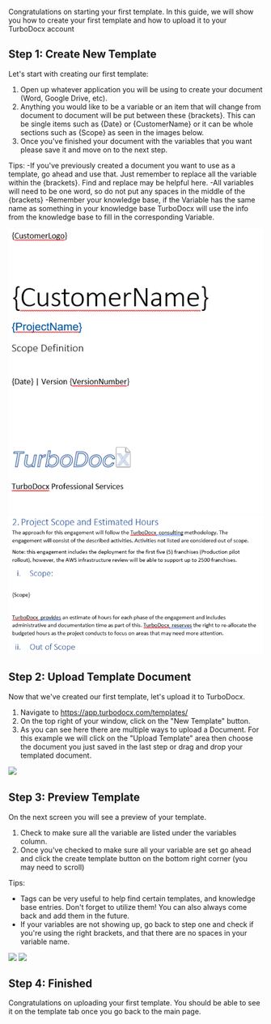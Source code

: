 


Congratulations on starting your first template. In this guide, we will show you how to create your first template and how to upload it to your TurboDocx account

## Step 1: Create New Template

Let's start with creating our first template:

1. Open up whatever application you will be using to create your document (Word, Google Drive, etc). 
2. Anything you would like to be a variable or an item that will change from document to document will be put between these {brackets}. This can be single items such as {Date} or {CustomerName} or it can be whole sections such as {Scope} as seen in the images below.
3. Once you've finished your document with the variables that you want please save it and move on to the next step.

Tips: 
-If you've previously created a document you want to use as a template, go ahead and use that. Just remember to replace all the variable within the {brackets}. Find and replace may be helpful here.
-All variables will need to be one word, so do not put any spaces in the middle of the {brackets}
-Remember your knowledge base, if the Variable has the same name as something in your knowledge base TurboDocx will use the info from the knowledge base to fill in the corresponding Variable.

![](../static/img/how_to_create_a_template/CreatingATemplateDoc1Title.PNG)
![](../static/img/how_to_create_a_template/CreatingATemplateDoc2Title.PNG)


## Step 2: Upload Template Document

Now that we've created our first template, let's upload it to TurboDocx.

1. Navigate to https://app.turbodocx.com/templates/
2. On the top right of your window, click on the "New Template" button.
3. As you can see here there are multiple ways to upload a Document. For this example we will click on the "Upload Template" area then choose the document you just saved in the last step or drag and drop your templated document.

![](/img/how_to_create_a_template/step_1.png)


## Step 3: Preview Template

On the next screen you will see a preview of your template.

1. Check to make sure all the variable are listed under the variables column.
2. Once you've checked to make sure all your variable are set go ahead and click the create template button on the bottom right corner (you may need to scroll)

Tips:
- Tags can be very useful to help find certain templates, and knowledge base entries. Don't forget to utilize them! You can also always come back and add them in the future.
- If your variables are not showing up, go back to step one and check if you're using the right brackets, and that there are no spaces in your variable name.



![](/img/how_to_create_a_template/step_3.png)
![](/img/how_to_create_a_template/step_4.png)
## Step 4: Finished

Congratulations on uploading your first template. You should be able to see it on the template tab once you go back to the main page. 




